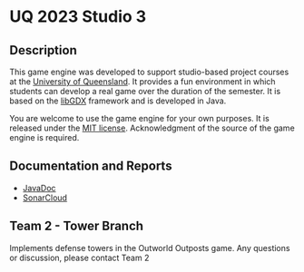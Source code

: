 # UQ 2023 Studio 3

## Description

This game engine was developed to support studio-based project courses at the [University of Queensland](https://uq.edu.au/ "UQ Home Page"). It provides a fun environment in which students can develop a real game over the duration of the semester. It is based on the [libGDX](https://libgdx.com/ "libGDX Information") framework and is developed in Java.

You are welcome to use the game engine for your own purposes. It is released under the [MIT license](https://opensource.org/licenses/MIT "MIT License Description"). Acknowledgment of the source of the game engine is required.

## Documentation and Reports

- [JavaDoc](https://uqcsse3200.github.io/2023-studio-3/)
- [SonarCloud](https://sonarcloud.io/project/overview?id=UQcsse3200_2023-studio-3)

## Team 2 - Tower Branch

Implements defense towers in the Outworld Outposts game. Any questions or discussion, please contact Team 2
